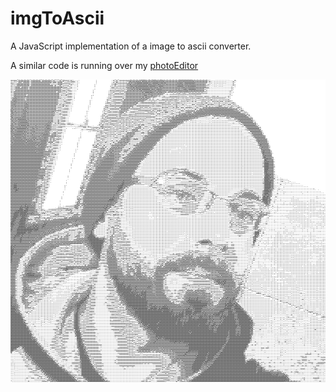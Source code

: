 # imgToAscii

A JavaScript implementation of a image to ascii converter.

A similar code is running over my [photoEditor](https://victorribeiro.com/photoEditor)

![result](eu-ascii.png)
